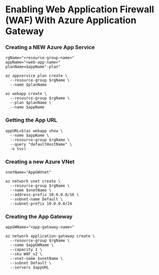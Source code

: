 # Enabling Web Application Firewall (WAF) With Azure Application Gateway

### Creating a NEW Azure App Service
```
rgName="<resource-group-name>"
appName="<web-app-name>"
planName=$appName"-plan"

az appservice plan create \
  --resource-group $rgName \
  --name $planName

az webapp create \
  --resource-group $rgName \
  --plan $planName \
  --name $appName
```

### Getting the App URL
```
appURL=$(az webapp show \
  --name $appName \
  --resource-group $rgName \
  --query "defaultHostName" \
  -o tsv)
```

### Creating a new Azure VNet
```
vnetName="AppGWVnet"

az network vnet create \
  --resource-group $rgName \
  --name $vnetName \
  --address-prefix 10.0.0.0/16 \
  --subnet-name Default \
  --subnet-prefix 10.0.0.0/24
```

### Creating the App Gateway
```
appGWName="<app-gateway-name>"

az network application-gateway create \
  --resource-group $rgName \
  --name $appGWName \
  --capacity 1 \
  --sku WAF_v2 \  
  --vnet-name $vnetName \
  --subnet Default \
  --servers $appURL
```